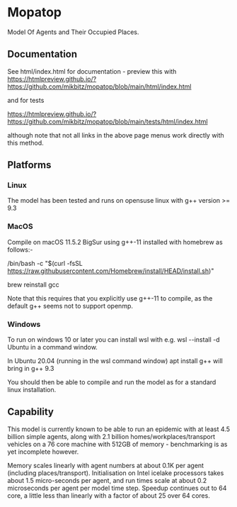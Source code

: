# Mopatop
Model Of Agents and Their Occupied Places.
## Documentation
See html/index.html for documentation - preview this with
https://htmlpreview.github.io/?https://github.com/mikbitz/mopatop/blob/main/html/index.html

and for tests

https://htmlpreview.github.io/?https://github.com/mikbitz/mopatop/blob/main/tests/html/index.html

although note that not all links in the above page menus work directly with this method.

## Platforms
### Linux
The model has been tested and runs on opensuse linux with g++ version >= 9.3 

### MacOS
Compile on macOS 11.5.2 BigSur using g++-11 installed with homebrew as follows:-

/bin/bash -c "$(curl -fsSL https://raw.githubusercontent.com/Homebrew/install/HEAD/install.sh)"

brew reinstall gcc

Note that this requires that you explicitly use g++-11 to compile, as the default g++ seems not to support openmp.

### Windows
To run on windows 10 or later you can install wsl with e.g. wsl --install -d Ubuntu in a command window.

In Ubuntu 20.04 (running in the wsl command window) apt install g++ will bring in g++ 9.3 

You should then be able to compile and run the model as for a standard linux installation.

## Capability

This model is currently known to be able to run an epidemic with at least 4.5 billion simple agents, along with 2.1 billion
homes/workplaces/transport vehicles on a 76 core machine with 512GB of memory - benchmarking is as yet incomplete however.

Memory scales linearly with agent numbers at about 0.1K per agent (including places/transport). Initialisation on Intel icelake processors takes about 1.5 micro-seconds per agent,
and run times scale at about 0.2 microseconds per agent per model time step. Speedup continues out to 64 core, a little less than linearly with a factor of about 25 over 64 cores.  
